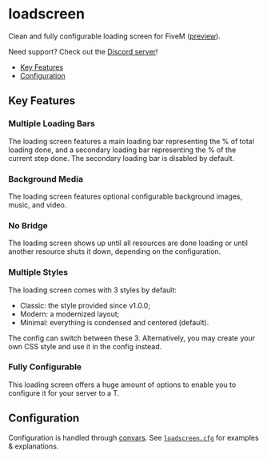 # loadscreen

Clean and fully configurable loading screen for FiveM ([preview]).

Need support? Check out the [Discord server](https://discord.gg/rdjpS2K8hC)!

- [Key Features](#key-features)
- [Configuration](#configuration)

## Key Features

### Multiple Loading Bars

The loading screen features a main loading bar representing the % of total
loading done, and a secondary loading bar representing the % of the current
step done. The secondary loading bar is disabled by default.

### Background Media

The loading screen features optional configurable background images, music,
and video.

### No Bridge

The loading screen shows up until all resources are done loading or until
another resource shuts it down, depending on the configuration.

### Multiple Styles

The loading screen comes with 3 styles by default:

- Classic: the style provided since v1.0.0;
- Modern: a modernized layout;
- Minimal: everything is condensed and centered (default).

The config can switch between these 3. Alternatively, you may create your own
CSS style and use it in the config instead.

### Fully Configurable

This loading screen offers a huge amount of options to enable you to configure
it for your server to a T.

## Configuration

Configuration is handled through [convars].
See [`loadscreen.cfg`](./loadscreen.cfg) for examples & explanations.

[preview]: https://d4isdavid.github.io/loadscreen/
[convars]: https://docs.fivem.net/docs/scripting-reference/convars/
